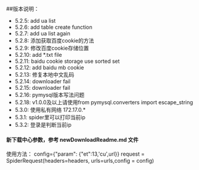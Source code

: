 ##版本说明：
- 5.2.5: add ua list
- 5.2.6: add table create function
- 5.2.7: add ua list again
- 5.2.8: 添加获取百度cookie的方法
- 5.2.9: 修改百度cookie存储位置
- 5.2.10: add *.txt file
- 5.2.11: baidu cookie storage use sorted set
- 5.2.12: add baidu mb cookie
- 5.2.13: 修复本地中文乱码
- 5.2.14: downloader fail
- 5.2.15: downloader fail
- 5.2.16: pymysql版本写法问题
- 5.2.18: v1.0.0及以上请使用from pymysql.converters import escape_string
- 5.3.0: 使用私有网络 172.17.0.*
- 5.3.1: spider里可以打印当前ip
- 5.3.2: 登录是判断当前ip


#### 新下载中心参数，参考 newDownloadReadme.md 文件

使用方法：
config={"param": {"et":13,'cu',url}}
request = SpiderRequest(headers=headers, urls=urls,config = config)
